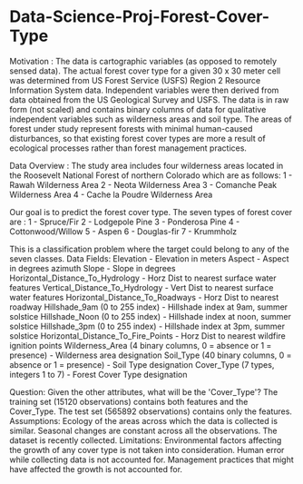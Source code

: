 # Data-Science-Proj-Forest-Cover-Type

Motivation :
The data is cartographic variables (as opposed to remotely sensed data). The actual forest cover type for a given 30 x 30 meter cell was determined from US Forest Service (USFS) Region 2 Resource Information System data. Independent variables were then derived from data obtained from the US Geological Survey and USFS. The data is in raw form (not scaled) and contains binary columns of data for qualitative independent variables such as wilderness areas and soil type. The areas of forest under study represent forests with minimal human-caused disturbances, so that existing forest cover types are more a result of ecological processes rather than forest management practices.

Data Overview :
The study area includes four wilderness areas located in the Roosevelt National Forest of northern Colorado which are as follows:
1 - Rawah Wilderness Area
2 - Neota Wilderness Area
3 - Comanche Peak Wilderness Area
4 - Cache la Poudre Wilderness Area

Our goal is to predict the forest cover type. The seven types of forest cover are :
1 - Spruce/Fir
2 - Lodgepole Pine
3 - Ponderosa Pine
4 - Cottonwood/Willow
5 - Aspen
6 - Douglas-fir
7 - Krummholz

This is a classification problem where the target could belong to any of the seven classes.
Data Fields:
Elevation - Elevation in meters
Aspect - Aspect in degrees azimuth
Slope - Slope in degrees
Horizontal_Distance_To_Hydrology - Horz Dist to nearest surface water features
Vertical_Distance_To_Hydrology - Vert Dist to nearest surface water features
Horizontal_Distance_To_Roadways - Horz Dist to nearest roadway
Hillshade_9am (0 to 255 index) - Hillshade index at 9am, summer solstice
Hillshade_Noon (0 to 255 index) - Hillshade index at noon, summer solstice
Hillshade_3pm (0 to 255 index) - Hillshade index at 3pm, summer solstice
Horizontal_Distance_To_Fire_Points - Horz Dist to nearest wildfire ignition points
Wilderness_Area (4 binary columns, 0 = absence or 1 = presence) - Wilderness area designation
Soil_Type (40 binary columns, 0 = absence or 1 = presence) - Soil Type designation
Cover_Type (7 types, integers 1 to 7) - Forest Cover Type designation

Question: Given the other attributes, what will be the 'Cover_Type'?
The training set (15120 observations) contains both features and the Cover_Type. The test set (565892 observations) contains only the features.
Assumptions:
Ecology of the areas across which the data is collected is similar.
Seasonal changes are constant across all the observations.
The dataset is recently collected.
Limitations:
Environmental factors affecting the growth of any cover type is not taken into consideration.
Human error while collecting data is not accounted for.
Management practices that might have affected the growth is not accounted for.
